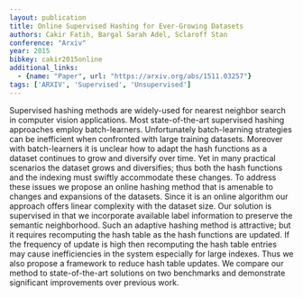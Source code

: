 ```yaml
---
layout: publication
title: Online Supervised Hashing for Ever-Growing Datasets
authors: Cakir Fatih, Bargal Sarah Adel, Sclaroff Stan
conference: "Arxiv"
year: 2015
bibkey: cakir2015online
additional_links:
  - {name: "Paper", url: "https://arxiv.org/abs/1511.03257"}
tags: ['ARXIV', 'Supervised', 'Unsupervised']
---
```

Supervised hashing methods are widely-used for nearest neighbor search in computer vision applications. Most state-of-the-art supervised hashing approaches employ batch-learners. Unfortunately batch-learning strategies can be inefficient when confronted with large training datasets. Moreover with batch-learners it is unclear how to adapt the hash functions as a dataset continues to grow and diversify over time. Yet in many practical scenarios the dataset grows and diversifies; thus both the hash functions and the indexing must swiftly accommodate these changes. To address these issues we propose an online hashing method that is amenable to changes and expansions of the datasets. Since it is an online algorithm our approach offers linear complexity with the dataset size. Our solution is supervised in that we incorporate available label information to preserve the semantic neighborhood. Such an adaptive hashing method is attractive; but it requires recomputing the hash table as the hash functions are updated. If the frequency of update is high then recomputing the hash table entries may cause inefficiencies in the system especially for large indexes. Thus we also propose a framework to reduce hash table updates. We compare our method to state-of-the-art solutions on two benchmarks and demonstrate significant improvements over previous work.
